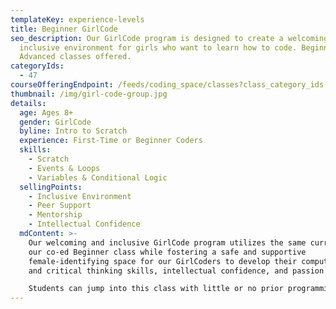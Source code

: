 ```yaml
---
templateKey: experience-levels
title: Beginner GirlCode
seo_description: Our GirlCode program is designed to create a welcoming and
  inclusive environment for girls who want to learn how to code. Beginner and
  Advanced classes offered.
categoryIds:
  - 47
courseOfferingEndpoint: /feeds/coding_space/classes?class_category_ids[]=47
thumbnail: /img/girl-code-group.jpg
details:
  age: Ages 8+
  gender: GirlCode
  byline: Intro to Scratch
  experience: First-Time or Beginner Coders
  skills:
    - Scratch
    - Events & Loops
    - Variables & Conditional Logic
  sellingPoints:
    - Inclusive Environment
    - Peer Support
    - Mentorship
    - Intellectual Confidence
  mdContent: >-
    Our welcoming and inclusive GirlCode program utilizes the same curriculum as
    our co-ed Beginner class while fostering a safe and supportive
    female-identifying space for our GirlCoders to develop their computational
    and critical thinking skills, intellectual confidence, and passion for STEM.

    Students can jump into this class with little or no prior programming knowledge. As they progress through this course, they’ll learn essential programming constructs and develop a computational thought process that will prepare them for more advanced material. When they’re ready, students will transition into text-based programming through WoofJS, our JavaScript learning platform.
---
```

